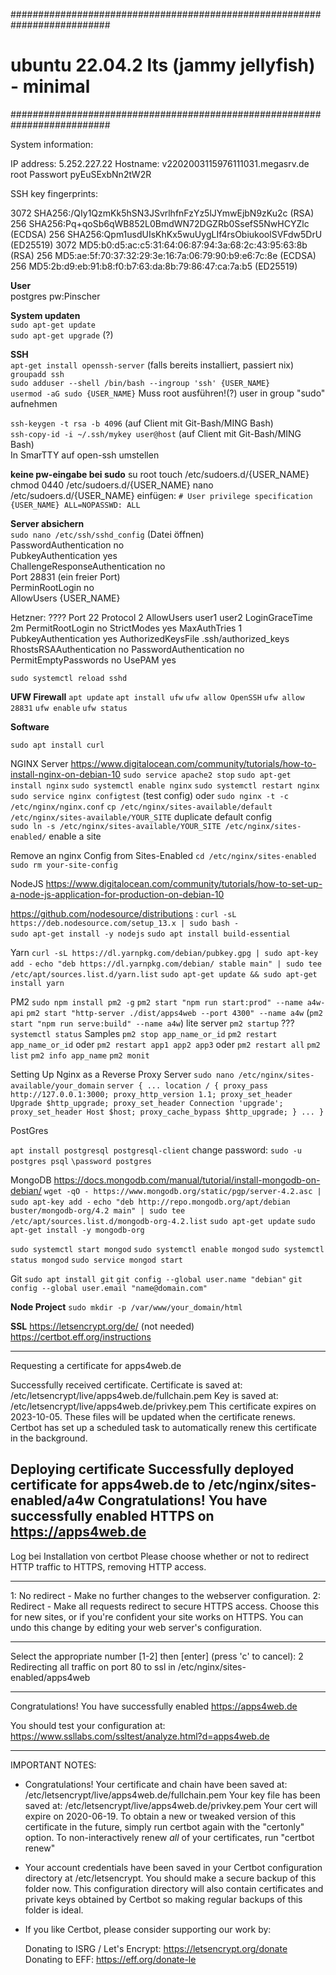##########################################################################

# ubuntu 22.04.2 lts (jammy jellyfish) - minimal             #

##########################################################################

System information:

IP address:     5.252.227.22
Hostname:       v2202003115976111031.megasrv.de
root Passwort pyEuSExbNn2tW2R

SSH key fingerprints:

3072 SHA256:/QIy1QzmKk5hSN3JSvrlhfnFzYz5lJYmwEjbN9zKu2c (RSA)
256 SHA256:Pq+qoSb6qWB852L0BmdWN72DGZRb0SsefS5NwHCYZlc (ECDSA)
256 SHA256:Qpm1usdUIsKhKx5wuUygLIf4rsObiukoolSVFdw5DrU (ED25519)
3072 MD5:b0:d5:ac:c5:31:64:06:87:94:3a:68:2c:43:95:63:8b (RSA)
256 MD5:ae:5f:70:37:32:29:3e:16:7a:06:79:90:b9:e6:7c:8e (ECDSA)
256 MD5:2b:d9:eb:91:b8:f0:b7:63:da:8b:79:86:47:ca:7a:b5 (ED25519)

**User**  
postgres pw:Pinscher

**System updaten**  
`sudo apt-get update`  
`sudo apt-get upgrade` (?)

**SSH**  
`apt-get install openssh-server` (falls bereits installiert, passiert nix)  
`groupadd ssh`  
`sudo adduser --shell /bin/bash --ingroup 'ssh' {USER_NAME}`  
`usermod -aG sudo {USER_NAME}`  Muss root ausführen!(?) user in group "sudo" aufnehmen

`ssh-keygen -t rsa -b 4096` (auf Client mit Git-Bash/MING Bash)  
`ssh-copy-id -i ~/.ssh/mykey user@host` (auf Client mit Git-Bash/MING Bash)  
In SmarTTY auf open-ssh umstellen

**keine pw-eingabe bei sudo**
su root
touch /etc/sudoers.d/{USER_NAME}
chmod 0440 /etc/sudoers.d/{USER_NAME}
nano /etc/sudoers.d/{USER_NAME}
einfügen:
`# User privilege specification`
`{USER_NAME} ALL=NOPASSWD: ALL`

**Server absichern**  
`sudo nano /etc/ssh/sshd_config` (Datei öffnen)  
PasswordAuthentication no  
PubkeyAuthentication yes  
ChallengeResponseAuthentication no  
Port 28831 (ein freier Port)  
PerminRootLogin no  
AllowUsers {USER_NAME}

Hetzner: ????
Port 22
Protocol 2
AllowUsers user1 user2
LoginGraceTime 2m
PermitRootLogin no
StrictModes yes
MaxAuthTries 1
PubkeyAuthentication yes
AuthorizedKeysFile .ssh/authorized_keys
RhostsRSAAuthentication no
PasswordAuthentication no
PermitEmptyPasswords no
UsePAM yes

`sudo systemctl reload sshd`

**UFW Firewall**
`apt update`
`apt install ufw`
`ufw allow OpenSSH`
`ufw allow 28831`
`ufw enable`
`ufw status`

**Software**

`sudo apt install curl`

NGINX Server
https://www.digitalocean.com/community/tutorials/how-to-install-nginx-on-debian-10
`sudo service apache2 stop`
`sudo apt-get install nginx`
`sudo systemctl enable nginx`
`sudo systemctl restart nginx`
`sudo service nginx configtest` (test config)
oder `sudo nginx -t -c /etc/nginx/nginx.conf`
`cp /etc/nginx/sites-available/default /etc/nginx/sites-available/YOUR_SITE` duplicate default config  
`sudo ln -s /etc/nginx/sites-available/YOUR_SITE /etc/nginx/sites-enabled/`  enable a site

Remove an nginx Config from Sites-Enabled
`cd /etc/nginx/sites-enabled`
`sudo rm your-site-config`

NodeJS
https://www.digitalocean.com/community/tutorials/how-to-set-up-a-node-js-application-for-production-on-debian-10

https://github.com/nodesource/distributions :
`curl -sL https://deb.nodesource.com/setup_13.x | sudo bash -`  
`sudo apt-get install -y nodejs`
`sudo apt install build-essential`

Yarn
`curl -sL https://dl.yarnpkg.com/debian/pubkey.gpg | sudo apt-key add -`
`echo "deb https://dl.yarnpkg.com/debian/ stable main" | sudo tee /etc/apt/sources.list.d/yarn.list`
`sudo apt-get update && sudo apt-get install yarn`

PM2
`sudo npm install pm2 -g`
`pm2 start "npm run start:prod" --name a4w-api`
`pm2 start "http-server ./dist/apps4web --port 4300" --name a4w`
(`pm2 start "npm run serve:build" --name a4w`) lite server
`pm2 startup` ???
`systemctl status`
Samples
`pm2 stop app_name_or_id`
`pm2 restart app_name_or_id` oder `pm2 restart app1 app2 app3` oder `pm2 restart all`
`pm2 list`
`pm2 info app_name`
`pm2 monit`

Setting Up Nginx as a Reverse Proxy Server
`sudo nano /etc/nginx/sites-available/your_domain`
`server {
...
location / {
proxy_pass http://127.0.0.1:3000;
proxy_http_version 1.1;
proxy_set_header Upgrade $http_upgrade;
proxy_set_header Connection 'upgrade';
proxy_set_header Host $host;
proxy_cache_bypass $http_upgrade;
}
...
}`

PostGres

`apt install postgresql postgresql-client`
change password:
`sudo -u postgres psql`
`\password postgres`

MongoDB
https://docs.mongodb.com/manual/tutorial/install-mongodb-on-debian/
`wget -qO - https://www.mongodb.org/static/pgp/server-4.2.asc | sudo apt-key add -`
`echo "deb http://repo.mongodb.org/apt/debian buster/mongodb-org/4.2 main" | sudo tee /etc/apt/sources.list.d/mongodb-org-4.2.list`
`sudo apt-get update`
`sudo apt-get install -y mongodb-org`

`sudo systemctl start mongod`
`sudo systemctl enable mongod`
`sudo systemctl status mongod`
`sudo service mongod start`

Git
`sudo apt install git`
`git config --global user.name "debian"`
`git config --global user.email "name@domain.com"`

**Node Project**
`sudo mkdir -p /var/www/your_domain/html`

**SSL**
https://letsencrypt.org/de/ (not needed)
https://certbot.eff.org/instructions

----------------
Requesting a certificate for apps4web.de

Successfully received certificate.
Certificate is saved at: /etc/letsencrypt/live/apps4web.de/fullchain.pem
Key is saved at:         /etc/letsencrypt/live/apps4web.de/privkey.pem
This certificate expires on 2023-10-05.
These files will be updated when the certificate renews.
Certbot has set up a scheduled task to automatically renew this certificate in the background.

Deploying certificate
Successfully deployed certificate for apps4web.de to /etc/nginx/sites-enabled/a4w
Congratulations! You have successfully enabled HTTPS on https://apps4web.de
------------------

Log bei Installation von certbot
Please choose whether or not to redirect HTTP traffic to HTTPS, removing HTTP access.
- - - - - - - - - - - - - - - - - - - - - - - - - - - - - - - - - - - - - - - -
1: No redirect - Make no further changes to the webserver configuration.
2: Redirect - Make all requests redirect to secure HTTPS access. Choose this for
new sites, or if you're confident your site works on HTTPS. You can undo this
change by editing your web server's configuration.
- - - - - - - - - - - - - - - - - - - - - - - - - - - - - - - - - - - - - - - -
Select the appropriate number [1-2] then [enter] (press 'c' to cancel): 2
Redirecting all traffic on port 80 to ssl in /etc/nginx/sites-enabled/apps4web

- - - - - - - - - - - - - - - - - - - - - - - - - - - - - - - - - - - - - - - -
Congratulations! You have successfully enabled https://apps4web.de

You should test your configuration at:
https://www.ssllabs.com/ssltest/analyze.html?d=apps4web.de
- - - - - - - - - - - - - - - - - - - - - - - - - - - - - - - - - - - - - - - -

IMPORTANT NOTES:

- Congratulations! Your certificate and chain have been saved at:
  /etc/letsencrypt/live/apps4web.de/fullchain.pem
  Your key file has been saved at:
  /etc/letsencrypt/live/apps4web.de/privkey.pem
  Your cert will expire on 2020-06-19. To obtain a new or tweaked
  version of this certificate in the future, simply run certbot again
  with the "certonly" option. To non-interactively renew *all* of
  your certificates, run "certbot renew"
- Your account credentials have been saved in your Certbot
  configuration directory at /etc/letsencrypt. You should make a
  secure backup of this folder now. This configuration directory will
  also contain certificates and private keys obtained by Certbot so
  making regular backups of this folder is ideal.
- If you like Certbot, please consider supporting our work by:

  Donating to ISRG / Let's Encrypt:   https://letsencrypt.org/donate
  Donating to EFF:                    https://eff.org/donate-le
